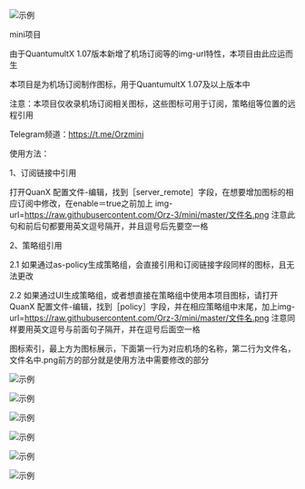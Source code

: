 
![示例](https://raw.githubusercontent.com/Orz-3/mini/none/头部.png)

mini项目

由于QuantumultX 1.07版本新增了机场订阅等的img-url特性，本项目由此应运而生

本项目是为机场订阅制作图标，用于QuantumultX 1.07及以上版本中

注意：本项目仅收录机场订阅相关图标，这些图标可用于订阅，策略组等位置的远程引用

Telegram频道：https://t.me/Orzmini

使用方法：

  1、订阅链接中引用
  
  打开QuanX 配置文件-编辑，找到［server_remote］字段，在想要增加图标的相应订阅中修改，在enable＝true之前加上
  img-url=https://raw.githubusercontent.com/Orz-3/mini/master/文件名.png
  注意此句和前后句都要用英文逗号隔开，并且逗号后先要空一格
  
  2、策略组引用
  
  2.1 如果通过as-policy生成策略组，会直接引用和订阅链接字段同样的图标，且无法更改
  
  2.2 如果通过UI生成策略组，或者想直接在策略组中使用本项目图标，请打开QuanX 配置文件-编辑，找到［policy］字段，并在相应策略组中末尾，加上img-url=https://raw.githubusercontent.com/Orz-3/mini/master/文件名.png  注意同样要用英文逗号与前面句子隔开，并在逗号后面空一格

图标索引，最上方为图标展示，下面第一行为对应机场的名称，第二行为文件名，文件名中.png前方的部分就是使用方法中需要修改的部分

![示例](https://raw.githubusercontent.com/Orz-3/mini/none/新1.png)

![示例](https://raw.githubusercontent.com/Orz-3/mini/none/新2.png)

![示例](https://raw.githubusercontent.com/Orz-3/mini/none/新3.png)

![示例](https://raw.githubusercontent.com/Orz-3/mini/none/新4.png)

![示例](https://raw.githubusercontent.com/Orz-3/mini/none/新5.png)

![示例](https://raw.githubusercontent.com/Orz-3/mini/none/新N.png)





